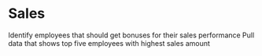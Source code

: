 # Sales
Identify employees that should get bonuses for their sales performance
Pull data that shows top five employees with highest sales amount

